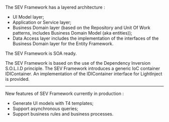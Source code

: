 The SEV Framework has a layered architecture :
 - UI Model layer;
 - Application or Service layer;
 - Business Domain layer (based on the Repository and Unit Of Work patterns, includes Business Domain Model (aka entities));
 - Data Access layer includes the implementation of the interfaces of the Business Domain layer for the Entity Framework.

The SEV Framework is SOA ready.

The SEV Framework is based on the use of the Dependency Inversion S.O.L.I.D principle. The SEV Framework introduces a generic IoC container IDIContainer. An implementation of the IDIContainer interface for LightInject is provided.

---

New features of SEV Framework currently in production :

- Generate UI models with T4 templates;
- Support asynchronous queries;
- Support business rules and business processes.
